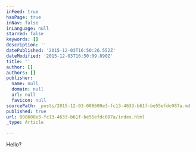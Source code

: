 ```yaml
---
inFeed: true
hasPage: true
inNav: false
inLanguage: null
starred: false
keywords: []
description: ''
datePublished: '2015-12-03T16:50:26.552Z'
dateModified: '2015-12-03T16:50:09.890Z'
title: ''
author: []
authors: []
publisher:
  name: null
  domain: null
  url: null
  favicon: null
sourcePath: _posts/2015-12-03-008600e3-fc13-4633-b61f-be55efdc087a.md
published: true
url: 008600e3-fc13-4633-b61f-be55efdc087a/index.html
_type: Article

---
```

Hello?